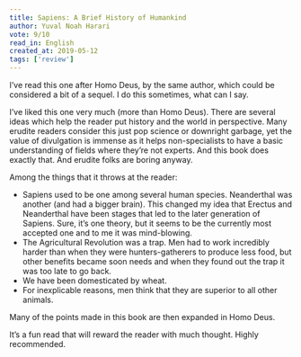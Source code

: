 ```yaml
---
title: Sapiens: A Brief History of Humankind 
author: Yuval Noah Harari
vote: 9/10
read_in: English
created_at: 2019-05-12
tags: ['review']
---
```


I’ve read this one after Homo Deus, by the same author, which could be considered a bit of a sequel. I do this sometimes, what can I say.

I’ve liked this one very much (more than Homo Deus). There are several ideas which help the reader put history and the world in perspective. Many erudite readers consider this just pop science or downright garbage, yet the value of divulgation is immense as it helps non-specialists to have a basic understanding of fields where they’re not experts. And this book does exactly that. And erudite folks are boring anyway.

Among the things that it throws at the reader:


- Sapiens used to be one among several human species. Neanderthal was another (and had a bigger brain). This changed my idea that Erectus and Neanderthal have been stages that led to the later generation of Sapiens. Sure, it’s one theory, but it seems to be the currently most accepted one and to me it was mind-blowing.
- The Agricultural Revolution was a trap. Men had to work incredibly harder than when they were hunters-gatherers to produce less food, but other benefits became soon needs and when they found out the trap it was too late to go back.
- We have been domesticated by wheat.
- For inexplicable reasons, men think that they are superior to all other animals.

Many of the points made in this book are then expanded in Homo Deus.

It’s a fun read that will reward the reader with much thought. Highly recommended.


